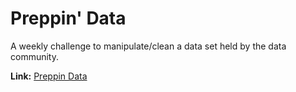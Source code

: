 # Preppin' Data

A weekly challenge to manipulate/clean a data set held by the data community.

**Link:** [Preppin Data](https://preppindata.blogspot.com)